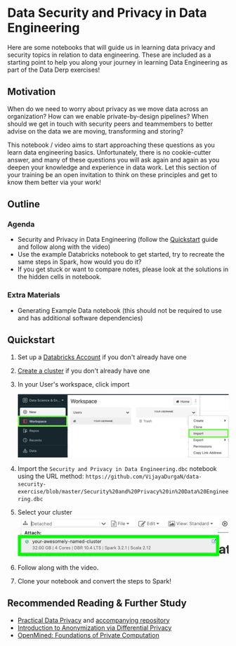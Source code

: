 # Data Security and Privacy in Data Engineering

Here are some notebooks that will guide us in learning data privacy and security topics in relation to data engineering. These are included as a starting point to help you along your journey in learning Data Engineering as part of the Data Derp exercises!


## Motivation

When do we need to worry about privacy as we move data across an organization? How can we enable private-by-design pipelines? When should we get in touch with security peers and teammembers to better advise on the data we are moving, transforming and storing? 

This notebook / video aims to start approaching these questions as you learn data engineering basics. Unfortunately, there is no cookie-cutter answer, and many of these questions you will ask again and again as you deepen your knowledge and experience in data work. Let this section of your training be an open invitation to think on these principles and get to know them better via your work!

## Outline

### Agenda

- Security and Privacy in Data Engineering (follow the [Quickstart](#quickstart) guide and follow along with the video)
- Use the example Databricks notebook to get started, try to recreate the same steps in Spark, how would you do it?
- If you get stuck or want to compare notes, please look at the solutions in the hidden cells in notebook.

### Extra Materials
- Generating Example Data notebook (this should not be required to use and has additional software dependencies)


## Quickstart

1. Set up a [Databricks Account](https://github.com/data-derp/documentation/blob/master/databricks/README.md) if you don't already have one
2. [Create a cluster](https://github.com/data-derp/documentation/blob/master/databricks/setup-cluster.md) if you don't already have one

3. In your User's workspace, click import

   ![databricks-import](https://github.com/data-derp/documentation/blob/master/databricks/assets/databricks-import.png?raw=true)

4. Import the `Security and Privacy in Data Engineering.dbc` notebook using the URL method: `https://github.com/VijayaDurgaN/data-security-exercise/blob/master/Security%20and%20Privacy%20in%20Data%20Engineering.dbc`

5. Select your cluster
 ![databricks-select-cluster.png](https://github.com/data-derp/documentation/blob/master/databricks/assets/databricks-select-cluster.png?raw=true)
 
6. Follow along with the video.

7. Clone your notebook and convert the steps to Spark!

## Recommended Reading & Further Study 

- [Practical Data Privacy](https://learning.oreilly.com/library/view/practical-data-privacy/9781098129453/) and [accompanying repository](https://github.com/kjam/practical-data-privacy)
- [Introduction to Anonymization via Differential Privacy](https://desfontain.es/privacy/friendly-intro-to-differential-privacy.html)
- [OpenMined: Foundations of Private Computation](https://courses.openmined.org/courses/foundations-of-private-computation) 


